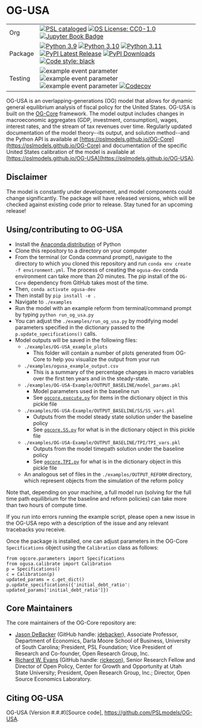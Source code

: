 # OG-USA

| | |
| --- | --- |
| Org | [![PSL cataloged](https://img.shields.io/badge/PSL-cataloged-a0a0a0.svg)](https://www.PSLmodels.org) [![OS License: CC0-1.0](https://img.shields.io/badge/OS%20License-CC0%201.0-yellow)](https://github.com/PSLmodels/OG-USA/blob/master/LICENSE) [![Jupyter Book Badge](https://jupyterbook.org/badge.svg)](https://pslmodels.github.io/OG-Core/) |
| Package | [![Python 3.9](https://img.shields.io/badge/python-3.9-blue.svg)](https://www.python.org/downloads/release/python-3917/) [![Python 3.10](https://img.shields.io/badge/python-3.10-blue.svg)](https://www.python.org/downloads/release/python-31013/) [![Python 3.11](https://img.shields.io/badge/python-3.11-blue.svg)](https://www.python.org/downloads/release/python-3116/) [![PyPI Latest Release](https://img.shields.io/pypi/v/ogusa.svg)](https://pypi.org/project/ogusa/) [![PyPI Downloads](https://img.shields.io/pypi/dm/ogusa.svg?label=PyPI%20downloads)](https://pypi.org/project/fiscalsim-us/) [![Code style: black](https://img.shields.io/badge/code%20style-black-000000.svg)](https://github.com/psf/black) |
| Testing | ![example event parameter](https://github.com/PSLmodels/OG-USA/actions/workflows/build_and_test.yml/badge.svg?branch=master) ![example event parameter](https://github.com/PSLmodels/OG-USA/actions/workflows/deploy_docs.yml/badge.svg?branch=master) ![example event parameter](https://github.com/PSLmodels/OG-USA/actions/workflows/check_format.yml/badge.svg?branch=master) [![Codecov](https://codecov.io/gh/PSLmodels/OG-USA/branch/master/graph/badge.svg)](https://codecov.io/gh/PSLmodels/OG-USA) |

OG-USA is an overlapping-generations (OG) model that allows for dynamic general equilibrium analysis of fiscal policy for the United States. OG-USA is built on the [OG-Core](https://github.com/PSLmodels/OG-Core) framework. The model output includes changes in macroeconomic aggregates (GDP, investment, consumption), wages, interest rates, and the stream of tax revenues over time. Regularly updated documentation of the model theory--its output, and solution method--and the Python API is available at [https://pslmodels.github.io/OG-Core](https://pslmodels.github.io/OG-Core) and documentation of the specific United States calibration of the model is available at [https://pslmodels.github.io/OG-USA](https://pslmodels.github.io/OG-USA).


## Disclaimer

The model is constantly under development, and model components could change significantly. The package will have released versions, which will be checked against existing code prior to release. Stay tuned for an upcoming release!



## Using/contributing to OG-USA

* Install the [Anaconda distribution](https://www.anaconda.com/distribution/) of Python
* Clone this repository to a directory on your computer
* From the terminal (or Conda command prompt), navigate to the directory to which you cloned this repository and run `conda env create -f environment.yml`. The process of creating the `ogusa-dev` conda environment can take more than 20 minutes. The pip install of the `OG-Core` dependency from GitHub takes most of the time.
* Then, `conda activate ogusa-dev`
* Then install by `pip install -e .`
* Navigate to `./examples`
* Run the model with an example reform from terminal/command prompt by typing `python run_og_usa.py`
* You can adjust the `./examples/run_og_usa.py` by modifying model parameters specified in the dictionary passed to the `p.update_specifications()` calls.
* Model outputs will be saved in the following files:
  * `./examples/OG-USA_example_plots`
    * This folder will contain a number of plots generated from OG-Core to help you visualize the output from your run
  * `./examples/ogusa_example_output.csv`
    * This is a summary of the percentage changes in macro variables over the first ten years and in the steady-state.
  * `./examples/OG-USA-Example/OUTPUT_BASELINE/model_params.pkl`
    * Model parameters used in the baseline run
    * See [`ogcore.execute.py`](https://github.com/PSLmodels/OG-Core/blob/master/ogcore/execute.py) for items in the dictionary object in this pickle file
  * `./examples/OG-USA-Example/OUTPUT_BASELINE/SS/SS_vars.pkl`
    * Outputs from the model steady state solution under the baseline policy
    * See [`ogcore.SS.py`](https://github.com/PSLmodels/OG-Core/blob/master/ogcore/SS.py) for what is in the dictionary object in this pickle file
  * `./examples/OG-USA-Example/OUTPUT_BASELINE/TPI/TPI_vars.pkl`
    * Outputs from the model timepath solution under the baseline policy
    * See [`ogcore.TPI.py`](https://github.com/PSLmodels/OG-Core/blob/master/ogcore/TPI.py) for what is in the dictionary object in this pickle file
  * An analogous set of files in the `./examples/OUTPUT_REFORM` directory, which represent objects from the simulation of the reform policy

Note that, depending on your machine, a full model run (solving for the full time path equilibrium for the baseline and reform policies) can take more than two hours of compute time.

If you run into errors running the example script, please open a new issue in the OG-USA repo with a description of the issue and any relevant tracebacks you receive.

Once the package is installed, one can adjust parameters in the OG-Core `Specifications` object using the `Calibration` class as follows:

```
from ogcore.parameters import Specifications
from ogusa.calibrate import Calibration
p = Specifications()
c = Calibration(p)
updated_params = c.get_dict()
p.update_specifications({'initial_debt_ratio': updated_params['initial_debt_ratio']})
```


## Core Maintainers

The core maintainers of the OG-Core repository are:

* [Jason DeBacker](https://www.jasondebacker.com/) (GitHub handle: [jdebacker](https://github.com/jdebacker)), Associate Professor, Department of Economics, Darla Moore School of Business, University of South Carolina; President, PSL Foundation; Vice President of Research and Co-founder, Open Research Group, Inc.
* [Richard W. Evans](https://sites.google.com/site/rickecon/) (GitHub handle: [rickecon](https://github.com/rickecon)), Senior Research Fellow and Director of Open Policy, Center for Growth and Opportunity at Utah State University; President, Open Research Group, Inc.; Director, Open Source Economics Laboratory.

## Citing OG-USA

OG-USA (Version #.#.#)[Source code], https://github.com/PSLmodels/OG-USA.
